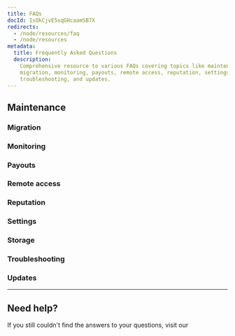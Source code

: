 ```yaml
---
title: FAQs
docId: IsOkCjvE5sqGHcaamSB7X
redirects:
  - /node/resources/faq
  - /node/resources
metadata:
  title: Frequently Asked Questions
  description:
    Comprehensive resource to various FAQs covering topics like maintenance,
    migration, monitoring, payouts, remote access, reputation, settings, storage,
    troubleshooting, and updates.
---
```


## Maintenance

[](docId:Zh_lD6UPciHT53wOWuAoD)

### Migration

[](docId:jEntWNvi2M6Eo74NICIJg)

[](docId:aKZt7A92CnGjPy1JY1YpF)

[](docId:PsB_5Yp43KeN0DszuE2DN)

[](docId:NGHe10jmn-kdgzTf3FUz0)

### Monitoring

[](docId:O68S24Iww4ZEnVk8yO7Mv)

[](docId:EeyBBKEeuNK5oqkB4EyU0)

### Payouts

[](docId:bG8Q88XbTvEPkzsuc02T8)

[](docId:2tLLmAjix5YnHHa1oflQp)

[](docId:TPy59W2Kvxsj50ERIZ1hU)

[](docId:3bVxz-N4BRC_YuNBRCUJK)

[](docId:ADB7HqQRe45givmFK7bfI)

[](docId:6xwcyBYTMDNojI58mxXSd)

[](docId:66d6c295-53e4-4308-9cde-1c6193155f52)

[](docId:3a5981b3-588a-49ca-98d0-3eb7a2421af7)

### Remote access

[](docId:pueo_P_wgMERT0DdEn2pr)

[](docId:PPSiUfbbgY0-Y6zvw9I_y)

[](docId:mZulkrp1H1Igv1BBTPsTC)

### Reputation

[](docId:p7qPegEKWZtjlC0fKCRB7)

### Settings

[](docId:NX30Zzpr870-px_UDpHvu)

[](docId:F2toWlqC-Xf3tEtzt29B6)

[](docId:nZeFxmawYPdgkwUPy6f9s)

[](docId:bMlttgapdFJxCNAULJDIv)

[](docId:jA6Jl8XzCR1nc4_WyJj1a)

[](docId:gDXZgLlP_rcSW8SuflgqS)

### Storage

[](docId:nANEIimWey3FXPFuGrJdN)

[](docId:nIbn-DMd7221Ozj7MJhV-)

### Troubleshooting

[](docId:M-Yv2DFc-OFZ4r9Q8b8HY)

[](docId:52ea9ae6-74e2-41b4-88f1-4b1230ec27da)

### Updates

[](docId:CfmXIRjM5X5Sh8KDGC1qF)

---

## Need help?

If you still couldn't find the answers to your questions, visit our [](docId:h0GeE0-z8ta1rOlKLL7lL)
